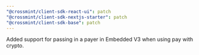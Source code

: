 ```yaml
---
"@crossmint/client-sdk-react-ui": patch
"@crossmint/client-sdk-nextjs-starter": patch
"@crossmint/client-sdk-base": patch
---
```


Added support for passing in a payer in Embedded V3 when using pay with crypto.
